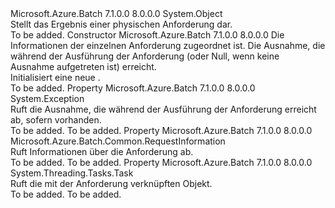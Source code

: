 <Type Name="RequestResult" FullName="Microsoft.Azure.Batch.Common.RequestResult">
  <TypeSignature Language="C#" Value="public sealed class RequestResult" />
  <TypeSignature Language="ILAsm" Value=".class public auto ansi sealed beforefieldinit RequestResult extends System.Object" />
  <TypeSignature Language="DocId" Value="T:Microsoft.Azure.Batch.Common.RequestResult" />
  <TypeSignature Language="VB.NET" Value="Public NotInheritable Class RequestResult" />
  <TypeSignature Language="F#" Value="type RequestResult = class" />
  <AssemblyInfo>
    <AssemblyName>Microsoft.Azure.Batch</AssemblyName>
    <AssemblyVersion>7.1.0.0</AssemblyVersion>
    <AssemblyVersion>8.0.0.0</AssemblyVersion>
  </AssemblyInfo>
  <Base>
    <BaseTypeName>System.Object</BaseTypeName>
  </Base>
  <Interfaces />
  <Docs>
    <summary>
            Stellt das Ergebnis einer physischen Anforderung dar.
            </summary>
    <remarks>To be added.</remarks>
  </Docs>
  <Members>
    <Member MemberName=".ctor">
      <MemberSignature Language="C#" Value="public RequestResult (Microsoft.Azure.Batch.Common.RequestInformation requestInformation, Exception exception);" />
      <MemberSignature Language="ILAsm" Value=".method public hidebysig specialname rtspecialname instance void .ctor(class Microsoft.Azure.Batch.Common.RequestInformation requestInformation, class System.Exception exception) cil managed" />
      <MemberSignature Language="DocId" Value="M:Microsoft.Azure.Batch.Common.RequestResult.#ctor(Microsoft.Azure.Batch.Common.RequestInformation,System.Exception)" />
      <MemberSignature Language="F#" Value="new Microsoft.Azure.Batch.Common.RequestResult : Microsoft.Azure.Batch.Common.RequestInformation * Exception -&gt; Microsoft.Azure.Batch.Common.RequestResult" Usage="new Microsoft.Azure.Batch.Common.RequestResult (requestInformation, exception)" />
      <MemberType>Constructor</MemberType>
      <AssemblyInfo>
        <AssemblyName>Microsoft.Azure.Batch</AssemblyName>
        <AssemblyVersion>7.1.0.0</AssemblyVersion>
        <AssemblyVersion>8.0.0.0</AssemblyVersion>
      </AssemblyInfo>
      <Parameters>
        <Parameter Name="requestInformation" Type="Microsoft.Azure.Batch.Common.RequestInformation" />
        <Parameter Name="exception" Type="System.Exception" />
      </Parameters>
      <Docs>
        <param name="requestInformation">Die Informationen der einzelnen Anforderung zugeordnet ist.</param>
        <param name="exception">Die Ausnahme, die während der Ausführung der Anforderung (oder Null, wenn keine Ausnahme aufgetreten ist) erreicht.</param>
        <summary>
            Initialisiert eine neue <see cref="T:Microsoft.Azure.Batch.Common.RequestResult" />.
            </summary>
        <remarks>To be added.</remarks>
      </Docs>
    </Member>
    <Member MemberName="Exception">
      <MemberSignature Language="C#" Value="public Exception Exception { get; }" />
      <MemberSignature Language="ILAsm" Value=".property instance class System.Exception Exception" />
      <MemberSignature Language="DocId" Value="P:Microsoft.Azure.Batch.Common.RequestResult.Exception" />
      <MemberSignature Language="VB.NET" Value="Public ReadOnly Property Exception As Exception" />
      <MemberSignature Language="F#" Value="member this.Exception : Exception" Usage="Microsoft.Azure.Batch.Common.RequestResult.Exception" />
      <MemberType>Property</MemberType>
      <AssemblyInfo>
        <AssemblyName>Microsoft.Azure.Batch</AssemblyName>
        <AssemblyVersion>7.1.0.0</AssemblyVersion>
        <AssemblyVersion>8.0.0.0</AssemblyVersion>
      </AssemblyInfo>
      <ReturnValue>
        <ReturnType>System.Exception</ReturnType>
      </ReturnValue>
      <Docs>
        <summary>
            Ruft die Ausnahme, die während der Ausführung der Anforderung erreicht ab, sofern vorhanden.
            </summary>
        <value>To be added.</value>
        <remarks>To be added.</remarks>
      </Docs>
    </Member>
    <Member MemberName="RequestInformation">
      <MemberSignature Language="C#" Value="public Microsoft.Azure.Batch.Common.RequestInformation RequestInformation { get; }" />
      <MemberSignature Language="ILAsm" Value=".property instance class Microsoft.Azure.Batch.Common.RequestInformation RequestInformation" />
      <MemberSignature Language="DocId" Value="P:Microsoft.Azure.Batch.Common.RequestResult.RequestInformation" />
      <MemberSignature Language="VB.NET" Value="Public ReadOnly Property RequestInformation As RequestInformation" />
      <MemberSignature Language="F#" Value="member this.RequestInformation : Microsoft.Azure.Batch.Common.RequestInformation" Usage="Microsoft.Azure.Batch.Common.RequestResult.RequestInformation" />
      <MemberType>Property</MemberType>
      <AssemblyInfo>
        <AssemblyName>Microsoft.Azure.Batch</AssemblyName>
        <AssemblyVersion>7.1.0.0</AssemblyVersion>
        <AssemblyVersion>8.0.0.0</AssemblyVersion>
      </AssemblyInfo>
      <ReturnValue>
        <ReturnType>Microsoft.Azure.Batch.Common.RequestInformation</ReturnType>
      </ReturnValue>
      <Docs>
        <summary>
            Ruft Informationen über die Anforderung ab.
            </summary>
        <value>To be added.</value>
        <remarks>To be added.</remarks>
      </Docs>
    </Member>
    <Member MemberName="Task">
      <MemberSignature Language="C#" Value="public System.Threading.Tasks.Task Task { get; }" />
      <MemberSignature Language="ILAsm" Value=".property instance class System.Threading.Tasks.Task Task" />
      <MemberSignature Language="DocId" Value="P:Microsoft.Azure.Batch.Common.RequestResult.Task" />
      <MemberSignature Language="VB.NET" Value="Public ReadOnly Property Task As Task" />
      <MemberSignature Language="F#" Value="member this.Task : System.Threading.Tasks.Task" Usage="Microsoft.Azure.Batch.Common.RequestResult.Task" />
      <MemberType>Property</MemberType>
      <AssemblyInfo>
        <AssemblyName>Microsoft.Azure.Batch</AssemblyName>
        <AssemblyVersion>7.1.0.0</AssemblyVersion>
        <AssemblyVersion>8.0.0.0</AssemblyVersion>
      </AssemblyInfo>
      <ReturnValue>
        <ReturnType>System.Threading.Tasks.Task</ReturnType>
      </ReturnValue>
      <Docs>
        <summary>
            Ruft die <see cref="T:System.Threading.Tasks.Task" /> mit der Anforderung verknüpften Objekt.
            </summary>
        <value>To be added.</value>
        <remarks>To be added.</remarks>
      </Docs>
    </Member>
  </Members>
</Type>